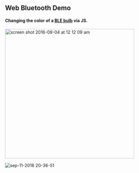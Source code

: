 ## Web Bluetooth Demo
#### Changing the color of a [BLE bulb](http://www.ebay.com/itm/391484773614?_trksid=p2060353.m2749.l2649&ssPageName=STRK%3AMEBIDX%3AIT) via JS.

<img width="423" alt="screen shot 2016-09-04 at 12 12 09 am" src="https://cloud.githubusercontent.com/assets/8016250/18419586/ed95a6be-7866-11e6-94f7-0f34eedaef61.png">


![sep-11-2016 20-36-51](https://cloud.githubusercontent.com/assets/8016250/18419275/9f83f0fe-785f-11e6-92ad-bd126066a678.gif)
